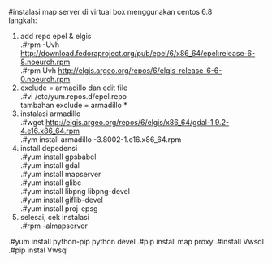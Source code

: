 #instalasi map server di virtual box
menggunakan centos 6.8 <br>
langkah: <br>
1. add repo epel & elgis<br>
.#rpm -Uvh http://download.fedoraproject.org/pub/epel/6/x86_64/epel:release-6-8.noeurch.rpm <br>
.#rpm Uvh http://elgis.argeo.org/repos/6/elgis-release-6-6-0.noeurch.rpm <br>
2. exclude = armadillo dan edit file <br>
.#vi /etc/yum.repos.d/epel.repo <br>
tambahan exclude = armadillo * <br>
3. instalasi armadillo <br>
.#wget http://elgis.argeo.org/repos/6/elgis/x86_64/gdal-1.9.2-4.e16.x86_64.rpm <br>
.#ym install armadillo -3.8002-1.e16.x86_64.rpm <br>
4. install depedensi <br>
.#yum install gpsbabel <br>
.#yum install gdal <br>
.#yum install mapserver <br>
.#yum install glibc <br>
.#yum install libpng libpng-devel <br>
.#yum install giflib-devel <br>
.#yum install proj-epsg <br>
5. selesai, cek instalasi <br>
.#rpm -almapserver <br>

.#yum install python-pip python devel
.#pip install map proxy
.#install Vwsql
.#pip instal Vwsql
